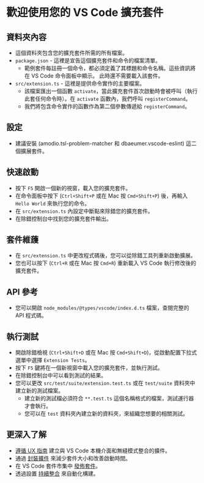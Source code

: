 # 歡迎使用您的 VS Code 擴充套件

## 資料夾內容

* 這個資料夾包含您的擴充套件所需的所有檔案。
* `package.json` - 這裡是宣告這個擴充套件和命令的檔案清單。
  * 範例套件每註冊一個命令，都必須定義了其標題和命令名稱。這些資訊將在 VS Code 命令面板中顯示。
    此時還不需要載入該套件。
* `src/extension.ts` - 這裡是提供命令實作的主要檔案。
  * 該檔案匯出一個函數 `activate`，當此擴充套件首次啟動時會被呼叫（執行此套任何命令時）。在 `activate` 函數內，我們呼叫 `registerCommand`。
  * 我們將包含命令實作的函數作為第二個參數傳遞給 `registerCommand`。

## 設定

* 建議安裝 (amodio.tsl-problem-matcher 和 dbaeumer.vscode-eslint) 這二個擴展套件。

## 快速啟動

* 按下 `F5` 開啟一個新的視窗，載入您的擴充套件。
* 在命令面板中按下 (`Ctrl+Shift+P` 或在 Mac 按 `Cmd+Shift+P`) 後，再輸入 `Hello World` 來執行您的命令。
* 在 `src/extension.ts` 內設定中斷點來除錯您的擴充套件。
* 在除錯控制台中找到您的擴充套件輸出。

## 套件維䕶

* 在 `src/extension.ts` 中更改程式碼後，您可以從除錯工具列重新啟動擴展。
* 您也可以按下 (`Ctrl+R` 或在 Mac 按 `Cmd+R`) 重新載入 VS Code 執行修改後的擴充套件。

## API 參考 

* 您可以開啟 `node_modules/@types/vscode/index.d.ts` 檔案，查閱完整的 API 程式碼。

## 執行測試

* 開啟除錯檢視 (`Ctrl+Shift+D` 或在 Mac 按 `Cmd+Shift+D`)，從啟動配置下拉式選單中選擇 `Extension Tests`。
* 按下 `F5` 鍵將在一個新視窗中載入您的擴充套件，並執行測試。
* 在除錯控制台中可以看到測試的結果。
* 您可以更改 `src/test/suite/extension.test.ts` 或在 `test/suite` 資料夾中建立新的測試檔案。
  * 建立新的測試檔必須符合 `**.test.ts` 這個名稱格式的檔案，測試運行器才會執行。
  * 您可以在 `test` 資料夾內建立新的資料夾，來組織您想要的相關測試。

## 更深入了解

* [遵循 UX 指南](https://code.visualstudio.com/api/ux-guidelines/overview) 建立與 VS Code 本機介面和無縫模式整合的擴件。
* 通過 [封裝擴件](https://code.visualstudio.com/api/working-with-extensions/bundling-extension) 來減少套件大小和改善啟動時間。
* 在 VS Code 套件市集中 [發佈套件](https://code.visualstudio.com/api/working-with-extensions/publishing-extension)。
* 透過設置 [持續整合](https://code.visualstudio.com/api/working-with-extensions/continuous-integration) 來自動化構建。
